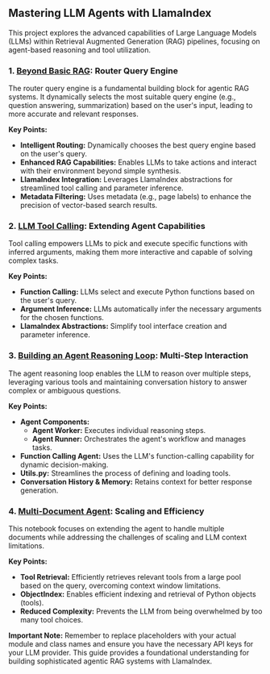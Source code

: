 ## Mastering LLM Agents with LlamaIndex

This project explores the advanced capabilities of Large Language Models (LLMs) within Retrieval Augmented Generation (RAG) pipelines, focusing on agent-based reasoning and tool utilization.

### 1. [Beyond Basic RAG](https://github.com/xandie985/ai-buffet/blob/main/LLM%20Notebooks/Agentic%20RAG%20LLamaIndex/1.%20NextLevel%20Agent.ipynb): Router Query Engine

The router query engine is a fundamental building block for agentic RAG systems. It dynamically selects the most suitable query engine (e.g., question answering, summarization) based on the user's input, leading to more accurate and relevant responses.

**Key Points:**

- **Intelligent Routing:** Dynamically chooses the best query engine based on the user's query.
- **Enhanced RAG Capabilities:**  Enables LLMs to take actions and interact with their environment beyond simple synthesis.
- **LlamaIndex Integration:** Leverages LlamaIndex abstractions for streamlined tool calling and parameter inference.
- **Metadata Filtering:**  Uses metadata (e.g., page labels) to enhance the precision of vector-based search results.

### 2. [LLM Tool Calling](https://github.com/xandie985/ai-buffet/blob/main/LLM%20Notebooks/Agentic%20RAG%20LLamaIndex/2.%20Tool%20Calling.ipynb): Extending Agent Capabilities

Tool calling empowers LLMs to pick and execute specific functions with inferred arguments, making them more interactive and capable of solving complex tasks.

**Key Points:**

- **Function Calling:** LLMs select and execute Python functions based on the user's query.
- **Argument Inference:** LLMs automatically infer the necessary arguments for the chosen functions.
- **LlamaIndex Abstractions:**  Simplify tool interface creation and parameter inference.

### 3. [Building an Agent Reasoning Loop](https://github.com/xandie985/ai-buffet/blob/main/LLM%20Notebooks/Agentic%20RAG%20LLamaIndex/3.%20Agent%20Reasoning%20Loop.ipynb): Multi-Step Interaction

The agent reasoning loop enables the LLM to reason over multiple steps, leveraging various tools and maintaining conversation history to answer complex or ambiguous questions.

**Key Points:**

- **Agent Components:**
    - **Agent Worker:** Executes individual reasoning steps.
    - **Agent Runner:** Orchestrates the agent's workflow and manages tasks.
- **Function Calling Agent:**  Uses the LLM's function-calling capability for dynamic decision-making.
- **Utils.py:**  Streamlines the process of defining and loading tools.
- **Conversation History & Memory:** Retains context for better response generation.

### 4. [Multi-Document Agent](https://github.com/xandie985/ai-buffet/blob/main/LLM%20Notebooks/Agentic%20RAG%20LLamaIndex/4.%20Multi-Document%20Agent.ipynb): Scaling and Efficiency

This notebook focuses on extending the agent to handle multiple documents while addressing the challenges of scaling and LLM context limitations.

**Key Points:**

- **Tool Retrieval:** Efficiently retrieves relevant tools from a large pool based on the query, overcoming context window limitations.
- **ObjectIndex:** Enables efficient indexing and retrieval of Python objects (tools).
- **Reduced Complexity:** Prevents the LLM from being overwhelmed by too many tool choices.

**Important Note:** Remember to replace placeholders with your actual module and class names and ensure you have the necessary API keys for your LLM provider. This guide provides a foundational understanding for building sophisticated agentic RAG systems with LlamaIndex.
